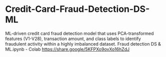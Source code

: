 # Credit-Card-Fraud-Detection-DS-ML
ML-driven credit card fraud detection model that uses PCA-transformed features (V1-V28), transaction amount, and class labels to identify fraudulent activity within a highly imbalanced dataset.
Fraud detection DS & ML.ipynb - Colab https://share.google/5KFPXo9ovXo16hZdJ
